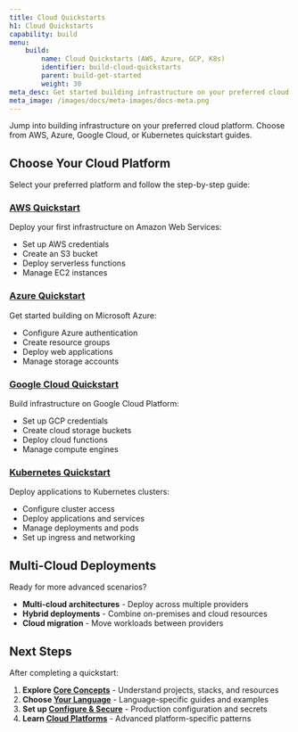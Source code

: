 ```yaml
---
title: Cloud Quickstarts
h1: Cloud Quickstarts
capability: build
menu:
    build:
        name: Cloud Quickstarts (AWS, Azure, GCP, K8s)
        identifier: build-cloud-quickstarts
        parent: build-get-started
        weight: 30
meta_desc: Get started building infrastructure on your preferred cloud platform - AWS, Azure, Google Cloud, or Kubernetes quickstart guides.
meta_image: /images/docs/meta-images/docs-meta.png
---
```


Jump into building infrastructure on your preferred cloud platform. Choose from AWS, Azure, Google Cloud, or Kubernetes quickstart guides.

## Choose Your Cloud Platform

Select your preferred platform and follow the step-by-step guide:

### [AWS Quickstart](/docs/iac/get-started/aws/)

Deploy your first infrastructure on Amazon Web Services:

- Set up AWS credentials
- Create an S3 bucket
- Deploy serverless functions
- Manage EC2 instances

### [Azure Quickstart](/docs/iac/get-started/azure/)

Get started building on Microsoft Azure:

- Configure Azure authentication
- Create resource groups
- Deploy web applications
- Manage storage accounts

### [Google Cloud Quickstart](/docs/iac/get-started/gcp/)

Build infrastructure on Google Cloud Platform:

- Set up GCP credentials  
- Create cloud storage buckets
- Deploy cloud functions
- Manage compute engines

### [Kubernetes Quickstart](/docs/iac/get-started/kubernetes/)

Deploy applications to Kubernetes clusters:

- Configure cluster access
- Deploy applications and services
- Manage deployments and pods
- Set up ingress and networking

## Multi-Cloud Deployments

Ready for more advanced scenarios?

- **Multi-cloud architectures** - Deploy across multiple providers
- **Hybrid deployments** - Combine on-premises and cloud resources
- **Cloud migration** - Move workloads between providers

## Next Steps

After completing a quickstart:

1. **Explore [Core Concepts](/docs/build/core-concepts/)** - Understand projects, stacks, and resources
2. **Choose [Your Language](/docs/build/choose-language/)** - Language-specific guides and examples  
3. **Set up [Configure & Secure](/docs/build/configure-secure/)** - Production configuration and secrets
4. **Learn [Cloud Platforms](/docs/build/cloud-platforms/)** - Advanced platform-specific patterns
